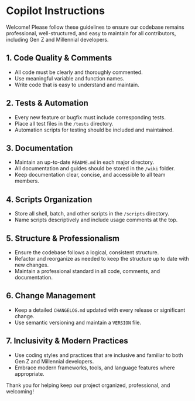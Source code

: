 # Copilot Instructions

Welcome! Please follow these guidelines to ensure our codebase remains professional, well-structured, and easy to maintain for all contributors, including Gen Z and Millennial developers.

## 1. Code Quality & Comments
- All code must be clearly and thoroughly commented.
- Use meaningful variable and function names.
- Write code that is easy to understand and maintain.

## 2. Tests & Automation
- Every new feature or bugfix must include corresponding tests.
- Place all test files in the `/tests` directory.
- Automation scripts for testing should be included and maintained.

## 3. Documentation
- Maintain an up-to-date `README.md` in each major directory.
- All documentation and guides should be stored in the `/wiki` folder.
- Keep documentation clear, concise, and accessible to all team members.

## 4. Scripts Organization
- Store all shell, batch, and other scripts in the `/scripts` directory.
- Name scripts descriptively and include usage comments at the top.

## 5. Structure & Professionalism
- Ensure the codebase follows a logical, consistent structure.
- Refactor and reorganize as needed to keep the structure up to date with new changes.
- Maintain a professional standard in all code, comments, and documentation.

## 6. Change Management
- Keep a detailed `CHANGELOG.md` updated with every release or significant change.
- Use semantic versioning and maintain a `VERSION` file.

## 7. Inclusivity & Modern Practices
- Use coding styles and practices that are inclusive and familiar to both Gen Z and Millennial developers.
- Embrace modern frameworks, tools, and language features where appropriate.

Thank you for helping keep our project organized, professional, and welcoming!